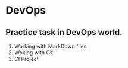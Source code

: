# DevOps
## Practice task in DevOps world.

1. Working with MarkDown files
2. Woking with Git
3. CI Project
